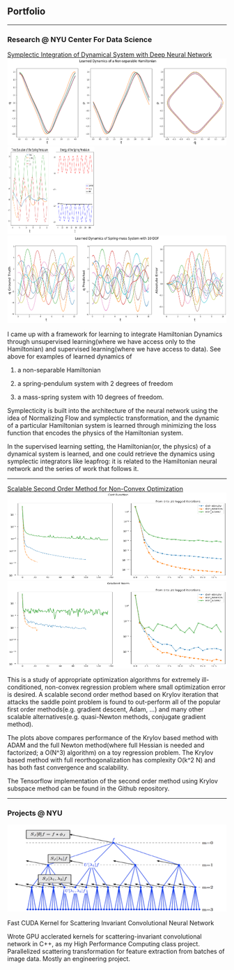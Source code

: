 ## Portfolio
---
### Research @ NYU Center For Data Science

[Symplectic Integration of Dynamical System with Deep Neural Network](http://example.com/)
<img src="images/non-sep-hamiltonian.png?raw=true" width = "1000" height = "200" />
<img src="images/spring_pendulum.png?raw=true" width = "200" height = "200" />
<img src="images/mass_spring_system.png?raw=true" width = "1000" height = "200" />

I came up with a framework for learning to integrate Hamiltonian Dynamics through unsupervised learning(where we have access only to the Hamiltonian) and supervised learning(where we have access to data). See above for examples of learned dynamics of 

1. a non-separable Hamiltonian 

2. a spring-pendulum system with 2 degrees of freedom

3. a mass-spring system with 10 degrees of freedom. 

Symplecticity is built into the architecture of the neural network using the idea of Normalizing Flow and symplectic transformation, and the dynamic of a particular Hamiltonian system is learned through minimizing the loss function that encodes the physics of the Hamiltonian system. 

In the supervised learning setting, the Hamiltonian(or, the physics) of a dynamical system is learned, and one could retrieve the dynamics using symplectic integrators like leapfrog: it is related to the Hamiltonian neural network and the series of work that follows it.

---
[Scalable Second Order Method for Non-Convex Optimization](http://example.com/)
<img src="images/opt_loss.png" width = "1000" height = "200" />
<img src="images/opt_grad.png" width = "700" height = "200" />


This is a study of appropriate optimization algorithms for extremely ill-conditioned, non-convex regression problem where small optimization error is desired. A scalable second order method based on Krylov iteration that attacks the saddle point problem is found to out-perform all of the popular first order methods(e.g. gradient descent, Adam, ...) and many other scalable alternatives(e.g. quasi-Newton methods, conjugate gradient method). 

The plots above compares performance of the Krylov based method with ADAM and the full Newton method(where full Hessian is needed and factorized; a O(N^3) algorithm) on a toy regression problem. The Krylov based method with full reorthogonalization has complexity O(k^2 N) and has both fast convergence and scalability.

The Tensorflow implementation of the second order method using Krylov subspace method can be found in the Github repository. 

---
### Projects @ NYU

<img src="images/scattering.png" width = "1000" height = "200" />

Fast CUDA Kernel for Scattering Invariant Convolutional Neural Network

Wrote GPU acclerated kernels for scattering-invariant convolutional network in C++, as my High Performance Computing class project. Parallelized scattering transformation for feature extraction from batches of image data. Mostly an engineering project.
